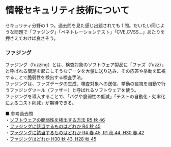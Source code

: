 # 情報セキュリティ技術について

セキュリティ分野の 1 つ。過去問を見た感じ出題されても 1 問。だいたい同じような問題で「ファジング」「ペネトレーションテスト」「CVE,CVSS...」あたりを押さえておけば良さそう。

### ファジング

ファジング（fuzzing）とは、検査対象のソフトウェア製品に「ファズ（fuzz）」と呼ばれる問題を起こしそうなデータを大量に送り込み、その応答や挙動を監視することで脆弱性を検出する検査手法。  
ファジングは、ファズデータの生成、検査対象への送信、挙動の監視を自動で行うファジングツール（ファザー）と呼ばれるソフトウェアを使う。  
ファジングを導入することで、「バグや脆弱性の低減」「テストの自動化・効率化によるコスト削減」が期待できる。

■ 参考過去問  
・[ソフトウェアの脆弱性を検出する方法 R5 秋 46](https://www.ap-siken.com/kakomon/05_aki/q46.html)  
・[ファジングに該当するものはどれか R4 秋 45](http://ap-siken.com/kakomon/04_aki/q45.html)  
・[ファジングに該当するものはどれか R4 春 45, R1 秋 44, H30 春 42](https://www.ap-siken.com/kakomon/04_haru/q45.html)  
・[ファジングはどれか H30 秋 43, H28 秋 45](https://www.ap-siken.com/kakomon/30_aki/q43.html)
